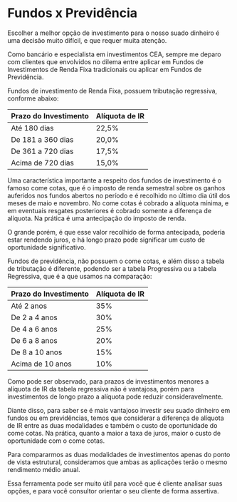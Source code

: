 # Fundos x Previdência

Escolher a melhor opção de investimento para o nosso suado dinheiro é uma decisão muito difícil, e que requer muita atenção.

Como bancário e especialista em investimentos CEA, sempre me deparo com clientes que envolvidos no dilema entre aplicar em Fundos de Investimentos de Renda Fixa tradicionais ou aplicar em Fundos de Previdência.

Fundos de investimento de Renda Fixa, possuem tributação regressiva, conforme abaixo:

|**Prazo do Investimento**|           **Alíquota de IR**        |
|-------------------------|-------------------------------------|
|Até 180 dias             |                 22,5%               |
|De 181 a 360 dias        |                 20,0%               |
|De 361 a 720 dias        |                 17,5%               |
|Acima de 720 dias        |                 15,0%               |

Uma característica importante a respeito dos fundos de investimento é o famoso come cotas, que é o imposto de renda semestral sobre os ganhos auferidos nos fundos abertos no período e é recolhido no último dia útil dos meses de maio e novembro. No come cotas é cobrado a alíquota mínima, e em eventuais resgates posteriores é cobrado somente a diferença de alíquota. Na prática é uma antecipação do imposto de renda.

O grande porém, é que esse valor recolhido de forma antecipada, poderia estar rendendo juros, e há longo prazo pode significar um custo de oportunidade significativo.

Fundos de previdência, não possuem o come cotas, e além disso a tabela de tributação é diferente, podendo ser a tabela Progressiva ou a tabela Regressiva, que é a que usamos na comparação:

|**Prazo do Investimento**|           **Alíquota de IR**        |
|-------------------------|-------------------------------------|
|Até 2 anos               |                  35%                |
|De 2 a 4 anos            |                  30%                |
|De 4 a 6 anos            |                  25%                |
|De 6 a 8 anos            |                  20%                |
|De 8 a 10 anos           |                  15%                |
|Acima de 10 anos         |                  10%                |

Como pode ser observado, para prazos de investimentos menores a alíquota de IR da tabela regressiva não é vantajosa, porém para investimentos de longo prazo a alíquota pode reduzir consideravelmente.

Diante disso, para saber se é mais vantajoso investir seu suado dinheiro em fundos ou em previdências, temos que considerar a diferença de alíquota de IR entre as duas modalidades e também o custo de oportunidade do come cotas. Na prática, quanto a maior a taxa de juros, maior o custo de oportunidade com o come cotas. 

Para compararmos as duas modalidades de investimentos apenas do ponto de vista estrutural, consideramos que ambas as aplicações terão o mesmo rendimento médio anual.

Essa ferramenta pode ser muito útil para você que é cliente analisar suas opções, e para você consultor orientar o seu cliente de forma assertiva. 
